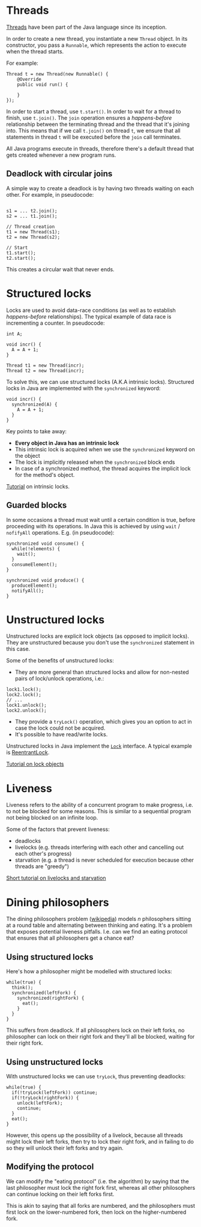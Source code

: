 # Threads

[Threads](https://docs.oracle.com/javase/8/docs/api/java/lang/Thread.html) have been part of the Java language since its inception.

In order to create a new thread, you instantiate a new `Thread` object. In its constructor, you pass a `Runnable`, which represents the action to execute when the thread starts.

For example:
```
Thread t = new Thread(new Runnable() {
    @Override
    public void run() {

    }
});
```

In order to start a thread, use `t.start()`. In order to wait for a thread to finish, use `t.join()`. The `join` operation ensures a *happens-before* relationship between the terminating thread and the thread that it's joining into. This means that if we call `t.join()` on thread `t`, we ensure that all statements in thread `t` will be executed before the `join` call terminates.

All Java programs execute in threads, therefore there's a default thread that gets created whenever a new program runs.

## Deadlock with circular joins

A simple way to create a deadlock is by having two threads waiting on each other. For example, in pseudocode:
```

s1 = ... t2.join();
s2 = ... t1.join();

// Thread creation
t1 = new Thread(s1);
t2 = new Thread(s2);

// Start
t1.start();
t2.start();

```
This creates a circular wait that never ends.

# Structured locks

Locks are used to avoid data-race conditions (as well as to establish *happens-before* relationships). The typical example of data race is  incrementing a counter. In pseudocode:
```
int A;

void incr() {
  A = A + 1;
}

Thread t1 = new Thread(incr);
Thread t2 = new Thread(incr);
```

To solve this, we can use structured locks (A.K.A intrinsic locks). Structured locks in Java are implemented with the `synchronized` keyword:
```
void incr() {
  synchronized(A) {
    A = A + 1;
  }
}
```

Key points to take away:

  - **Every object in Java has an intrinsic lock**
  - This intrinsic lock is acquired when we use the `synchronized` keyword on the object
  - The lock is implicitly released when the `synchronized` block ends
  - In case of a synchronized method, the thread acquires the implicit lock for the method's object.

[Tutorial](https://docs.oracle.com/javase/tutorial/essential/concurrency/locksync.html) on intrinsic locks.

## Guarded blocks

In some occasions a thread must wait until a certain condition is true, before proceeding with its operations. In Java this is achieved by using `wait` / `nofifyAll` operations. E.g. (in pseudocode):
```
synchronized void consume() {
  while(!elements) {
    wait();
  }
  consumeElement();
}

synchronized void produce() {
  produceElement();
  notifyAll();
}

```

# Unstructured locks

Unstructured locks are explicit lock objects (as opposed to implicit locks). They are unstructured because you don't use the `synchronized` statement in this case.

Some of the benefits of unstructured locks:

- They are more general than structured locks and allow for non-nested pairs of lock/unlock operations, i.e.:
```
lock1.lock();
lock2.lock();
// ...
lock1.unlock();
lock2.unlock();
```
- They provide a `tryLock()` operation, which gives you an option to act in case the lock could not be acquired.
- It's possible to have read/write locks.

Unstructured locks in Java implement the [`Lock`](http://docs.oracle.com/javase/7/docs/api/java/util/concurrent/locks/Lock.html) interface. A typical example is [ReentrantLock](http://docs.oracle.com/javase/7/docs/api/java/util/concurrent/locks/ReentrantLock.html).

[Tutorial on lock objects](https://docs.oracle.com/javase/tutorial/essential/concurrency/newlocks.html)

# Liveness

Liveness refers to the ability of a concurrent program to make progress, i.e. to not be blocked for some reasons. This is similar to a sequential program not being blocked on an infinite loop.

Some of the factors that prevent liveness:

- deadlocks
- livelocks (e.g. threads interfering with each other and cancelling out each other's progress)
- starvation (e.g. a thread is never scheduled for execution because other threads are "greedy")

[Short tutorial on livelocks and starvation](https://docs.oracle.com/javase/tutorial/essential/concurrency/starvelive.html)

# Dining philosophers

The dining philosophers problem ([wikipedia](https://en.wikipedia.org/wiki/Dining_philosophers_problem)) models *n* philosophers sitting at a round table and alternating between thinking and eating. It's a problem that exposes potential liveness pitfalls. I.e. can we find an eating protocol that ensures that all philosophers get a chance eat?

## Using structured locks

Here's how a philosopher might be modelled with structured locks:

```
while(true) {
  think();
  synchronized(leftFork) {
    synchronized(rightFork) {
      eat();
    }
  }
}
```

This suffers from deadlock. If all philosophers lock on their left forks, no philosopher can lock on their right fork and they'll all be blocked, waiting for their right fork.

## Using unstructured locks

With unstructured locks we can use `tryLock`, thus preventing deadlocks:

```
while(true) {
  if(!tryLock(leftFork)) continue;
  if(!tryLock(rightFork)) {
    unlock(leftFork);
    continue;
  }
  eat();
}
```

However, this opens up the possibility of a livelock, because all threads might lock their left forks, then try to lock their right fork, and in failing to do so they will unlock their left forks and try again.

## Modifying the protocol

We can modify the "eating protocol" (i.e. the algorithm) by saying that the last philosopher must lock the right fork first, whereas all other philosophers can continue locking on their left forks first.

This is akin to saying that all forks are numbered, and the philosophers must first lock on the lower-numbered fork, then lock on the higher-numbered fork.
